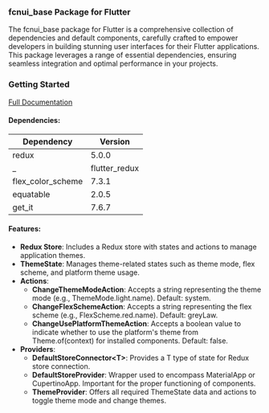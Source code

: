 ### fcnui_base Package for Flutter

The fcnui_base package for Flutter is a comprehensive collection of dependencies and default components, carefully crafted to empower developers in building stunning user interfaces for their Flutter applications. This package leverages a range of essential dependencies, ensuring seamless integration and optimal performance in your projects.

### Getting Started

<a target="_blank" href="https://github.com/shoh-dev/fcnui/wiki">Full Documentation</a>

#### Dependencies:

| Dependency       | Version |
|------------------|---------|
| redux            | 5.0.0   |
_| flutter_redux    | 0.10.0  |
| flex_color_scheme| 7.3.1   |_
| equatable       | 2.0.5   |
| get_it           | 7.6.7   |

#### Features:

- **Redux Store**: Includes a Redux store with states and actions to manage application themes.
- **ThemeState**: Manages theme-related states such as theme mode, flex scheme, and platform theme usage.
- **Actions**:
    - **ChangeThemeModeAction**: Accepts a string representing the theme mode (e.g., ThemeMode.light.name). Default: system.
    - **ChangeFlexSchemeAction**: Accepts a string representing the flex scheme (e.g., FlexScheme.red.name). Default: greyLaw.
    - **ChangeUsePlatformThemeAction**: Accepts a boolean value to indicate whether to use the platform's theme from Theme.of(context) for installed components. Default: false.
- **Providers**:
    - **DefaultStoreConnector\<T\>**: Provides a T type of state for Redux store connection.
    - **DefaultStoreProvider**: Wrapper used to encompass MaterialApp or CupertinoApp. Important for the proper functioning of components.
    - **ThemeProvider**: Offers all required ThemeState data and actions to toggle theme mode and change themes.